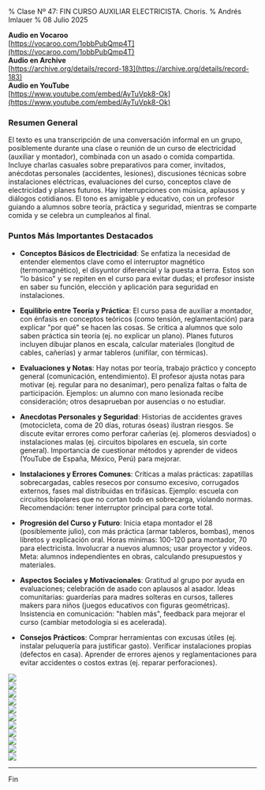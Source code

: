 % Clase Nº 47: FIN CURSO AUXILIAR ELECTRICISTA. Choris.
% Andrés Imlauer
% 08 Julio 2025

**Audio en Vocaroo**   
[https://vocaroo.com/1obbPubQmp4T](https://vocaroo.com/1obbPubQmp4T)   
**Audio en Archive**   
[https://archive.org/details/record-183](https://archive.org/details/record-183)   
**Audio en YouTube**   
[https://www.youtube.com/embed/AyTuVpk8-Ok](https://www.youtube.com/embed/AyTuVpk8-Ok)   

### Resumen General
El texto es una transcripción de una conversación informal en un grupo, posiblemente durante una clase o reunión de un curso de electricidad (auxiliar y montador), combinada con un asado o comida compartida. Incluye charlas casuales sobre preparativos para comer, invitados, anécdotas personales (accidentes, lesiones), discusiones técnicas sobre instalaciones eléctricas, evaluaciones del curso, conceptos clave de electricidad y planes futuros. Hay interrupciones con música, aplausos y diálogos cotidianos. El tono es amigable y educativo, con un profesor guiando a alumnos sobre teoría, práctica y seguridad, mientras se comparte comida y se celebra un cumpleaños al final.


### Puntos Más Importantes Destacados
- **Conceptos Básicos de Electricidad**: Se enfatiza la necesidad de entender elementos clave como el interruptor magnético (termomagnético), el disyuntor diferencial y la puesta a tierra. Estos son "lo básico" y se repiten en el curso para evitar dudas; el profesor insiste en saber su función, elección y aplicación para seguridad en instalaciones.
  
- **Equilibrio entre Teoría y Práctica**: El curso pasa de auxiliar a montador, con énfasis en conceptos teóricos (como tensión, reglamentación) para explicar "por qué" se hacen las cosas. Se critica a alumnos que solo saben práctica sin teoría (ej. no explicar un plano). Planes futuros incluyen dibujar planos en escala, calcular materiales (longitud de cables, cañerías) y armar tableros (unifilar, con térmicas).


- **Evaluaciones y Notas**: Hay notas por teoría, trabajo práctico y concepto general (comunicación, entendimiento). El profesor ajusta notas para motivar (ej. regular para no desanimar), pero penaliza faltas o falta de participación. Ejemplos: un alumno con mano lesionada recibe consideración; otros desaprueban por ausencias o no estudiar.


- **Anecdotas Personales y Seguridad**: Historias de accidentes graves (motocicleta, coma de 20 días, roturas óseas) ilustran riesgos. Se discute evitar errores como perforar cañerías (ej. plomeros desviados) o instalaciones malas (ej. circuitos bipolares en escuela, sin corte general). Importancia de cuestionar métodos y aprender de videos (YouTube de España, México, Perú) para mejorar.


- **Instalaciones y Errores Comunes**: Críticas a malas prácticas: zapatillas sobrecargadas, cables resecos por consumo excesivo, corrugados externos, fases mal distribuidas en trifásicas. Ejemplo: escuela con circuitos bipolares que no cortan todo en sobrecarga, violando normas. Recomendación: tener interruptor principal para corte total.


- **Progresión del Curso y Futuro**: Inicia etapa montador el 28 (posiblemente julio), con más práctica (armar tableros, bombas), menos libretos y explicación oral. Horas mínimas: 100-120 para montador, 70 para electricista. Involucrar a nuevos alumnos; usar proyector y videos. Meta: alumnos independientes en obras, calculando presupuestos y materiales.


- **Aspectos Sociales y Motivacionales**: Gratitud al grupo por ayuda en evaluaciones; celebración de asado con aplausos al asador. Ideas comunitarias: guarderías para madres solteras en cursos, talleres makers para niños (juegos educativos con figuras geométricas). Insistencia en comunicación: "hablen más", feedback para mejorar el curso (cambiar metodología si es acelerada).


- **Consejos Prácticos**: Comprar herramientas con excusas útiles (ej. instalar peluquería para justificar gasto). Verificar instalaciones propias (defectos en casa). Aprender de errores ajenos y reglamentaciones para evitar accidentes o costos extras (ej. reparar perforaciones).
   

![](https://blogger.googleusercontent.com/img/b/R29vZ2xl/AVvXsEivf5XL1-HQaKS6rSBAcvTEMPS_1UhWo67IEVI23XW20ZvaTg_JbU5vTAlXYzt45hRKyLHrBnRrN5DP1O0DWlCwnJ2fO_G5hV-7m0s2l9t4RJFBl8ZDnRREqZBc0yo2Cf7tkF7dcVmv0oN1GXc6aZ4J3Bx7HdhWOPNXQYOVvcgdYY5NOEubkSJT1yoRG1s/s4160/IMG-20250707-WA0007.jpg)   
![](https://blogger.googleusercontent.com/img/b/R29vZ2xl/AVvXsEj3Zz_Y7Fi1XoO1MaR4KtdxfP5zupHKhLujlfzWV9Y9YjSy5eitXCJgcPqabxpPH6PEEi373CY686P0ksOZTwVXMWfi1oD1wK-VVY_c2ZCaenlIFVsgHj2Q4SMOyrHA8fQLXKhNkf5Rd4EdR8F2ftpRNHFarc0xf08JVPy2RjfgsGb3H8EsyIXKb6FhGsI/s4160/IMG-20250707-WA0008.jpg)   
![](https://blogger.googleusercontent.com/img/b/R29vZ2xl/AVvXsEhSce6IPTCyv0WU-_hopVlLdnbp33qv5yAwvTwsA5YtOF2W_TnEgdqxyS0II4OmbL3PP56zwJy-IwgmDMOLTNzFkSqUjYGaZAAAaIImlvjYmpkB4JeGx0977fFPwK0fOnkFODBD0fjHs6SavVonun8TQXD7gW_pHPbF2Ra24B8douzOkNtUmcMeFjvoA7E/s4160/IMG-20250707-WA0009.jpg)   
![](https://blogger.googleusercontent.com/img/b/R29vZ2xl/AVvXsEiDSz-rYWQjZXf7yf3FuiP-iDz1OfifPcpDCBG1uwzeQnkixJ4KgPvkc29MV0mwOMaMewkKgtVZ1frrAN0BG6oawyrAYxBi40SjCQUcFQcOhVMfUnMiyxqKNdDmunmBqu9E86_HbOY1khrcWSz3dYfwqu8AVyZUcDK_OGZSXfn5L5SKujSmaR6Xro6_ySE/s4160/IMG-20250707-WA0010.jpg)   
![](https://blogger.googleusercontent.com/img/b/R29vZ2xl/AVvXsEjYS3u49ixhwsj9T5wsoP_7MzgI42F8SfSkAUYvzlrV_XPos5DKaof7Wd16TwpAjyPKBeA2wDVZ8CTLhFHtSObNoDZS8KRL9k4_8wBTfXwR1ieWBiPnAW2Gxa9sAomxzaDamOekZp-b8MNHoWeuIIK7no1-cpsgZ-G0hyphenhyphenZsJB2BeMmdbrx5WAlFBNb1hv4/s4160/IMG-20250707-WA0011.jpg)   
![](https://blogger.googleusercontent.com/img/b/R29vZ2xl/AVvXsEioLV4FajC-o8ZAluXZhoKz2J5aBbNwOdDbWXB9cWM_r0sP18gukeToU-jxcErAPQOEbjiQSkxXFKQlM5BeSdGtTFddpY0zM-4_GDLy7LG8LXvfeZ5FcAlqNKMeRI5lGmfxpD2VCWQNcOT7tKW3_Wn_oOkqDaJi-ob3qza8j04EjQiXJN5Qvs0HaNwwTCc/s4160/IMG-20250707-WA0012.jpg)   
![](https://blogger.googleusercontent.com/img/b/R29vZ2xl/AVvXsEjhwJKB0jhyphenhyphen8n4xzIvi0lMnUmnl3gNt55pPkDcD6sLx7FLxkPmTkDl6cCa9FRv-yYmdJEjB46LHrWefh4oc1yC3rMDjDaNA8wEubGmvNzlvDBifzZjKRIbe9hwUi3laR1BbRpZYBmuPR79Itsxq-rxeMhdrqJtlFT70IjuTlf8YV602cRk_epXA-hchJgU/s4160/IMG-20250707-WA0013.jpg)   
![](https://blogger.googleusercontent.com/img/b/R29vZ2xl/AVvXsEgA-rb3qVnhvBaiO7xzhFFVm9mK1WLsZQHEQMD7J9Y0APt4HnPlKduE6-0F9mnhnOhfmhq-I5bHelpBIkfblv2eZp0hftb0KAYgaWwEXUjTZ-iorRLnwLToZgOjBiJ3hXiBzf9nxcDVJEM4WIBiBQe6ayIiI3r3gLmmfa8HUrvwY7eufgRXnnKhyYYsEd0/s4160/IMG-20250707-WA0014.jpg)   
![](https://blogger.googleusercontent.com/img/b/R29vZ2xl/AVvXsEh2Gb1TZrZyMt-axT0dPvq9iULDTk8GYgnI36I0MV25SSPUrA4YVozJK26b-yYp5wgulir0QtSSqM-DmO1DuhzY7HnItgUF_lOBfEGX7lUTvdjgWiXBB9wYwbMD2yQYRI6GHySa5j3I7fYMFm2VxhpZ62KyUxAMN1QaAecxFE7RlNeGyS-wArlzz3EL2l8/s4160/IMG-20250707-WA0015.jpg)   
![](https://blogger.googleusercontent.com/img/b/R29vZ2xl/AVvXsEjEaD-qgAF6zmJJ7VjgRv2N-sXmKzTsU-alnV6R4uNlCMjmLqixg9jBCePVKA_C39OHP10ILyQDBY8LeJJwJRndyf7YrWwIHISZTQOJi9b0vltz1V9rvNHskfZ7Zb1cP9X73eIjkgD2k_3sEnY3_aW-nJHmLZn3OWrShVv5W77YYPsiWoYRNRsnsPN0Yco/s4160/IMG-20250707-WA0016.jpg)   
![](https://blogger.googleusercontent.com/img/b/R29vZ2xl/AVvXsEgTedz9vjMrAQsxD-ozzP0SZzNAfnry5rrIufJLjS1w4d_wikQZew0r0-7LcYJGokHEWp0EeA8TDH0v1KzfQrKulxKpv149vixZNEE4Wr39v2JYQriyrVtan75xVeMSqxY74UdKA0NZYyS9eJLJAO5M9-d8Q4oLWckxHgSSrVNTl1QE-SHITDGB04BQiz4/s4160/IMG-20250707-WA0017.jpg)   
   
---

Fin
